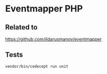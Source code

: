 # Eventmapper PHP

## Related to

https://github.com/ildarusmanov/eventmapper

## Tests
```
vendor/bin/codecept run unit
```
